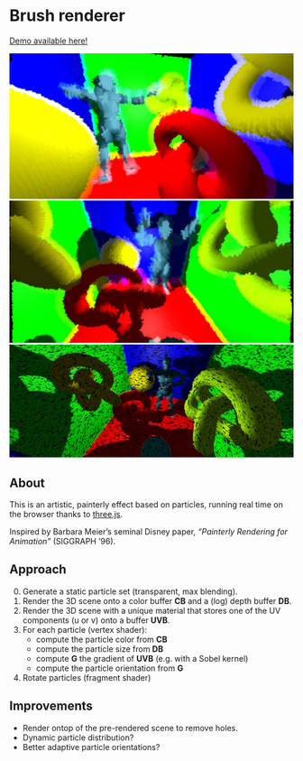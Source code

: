 
# Brush renderer

[Demo available here!](https://madblade.github.io/brush-renderer/)

![](https://raw.githubusercontent.com/madblade/brush-renderer/master/img/capture2.jpg)
![](https://raw.githubusercontent.com/madblade/brush-renderer/master/img/capture3.jpg)
![](https://raw.githubusercontent.com/madblade/brush-renderer/master/img/capture4.jpg)

## About

This is an artistic, painterly effect based on particles, running real time on the browser thanks to
[three.js](http://threejs.org/).

Inspired by Barbara Meier’s seminal Disney paper, _“Painterly Rendering for Animation”_ (SIGGRAPH ’96).

## Approach

0. Generate a static particle set (transparent, max blending).
1. Render the 3D scene onto a color buffer **CB** and a (log) depth buffer **DB**.
2. Render the 3D scene with a unique material that stores one of the UV components (u or v) onto a buffer **UVB**.
3. For each particle (vertex shader):
    - compute the particle color from **CB**
    - compute the particle size from **DB**
    - compute **G** the gradient of **UVB** (e.g. with a Sobel kernel)
    - compute the particle orientation from **G**
4. Rotate particles (fragment shader)

## Improvements

- Render ontop of the pre-rendered scene to remove holes.
- Dynamic particle distribution?
- Better adaptive particle orientations?

